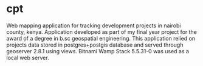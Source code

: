 # cpt
Web mapping application for tracking development projects in nairobi county, kenya.
Application developed as part of my final year project for the award of a degree in b.sc geospatial engineering.
This application relied on projects data stored in postgres+postgis database and served through geoserver 2.8.1 using views.
Bitnami Wamp Stack 5.5.31-0 was used as a local web server.
